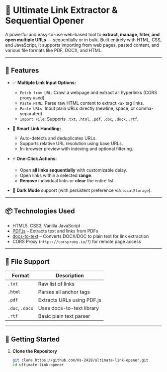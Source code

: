 # 🔗 Ultimate Link Extractor & Sequential Opener

A powerful and easy-to-use web-based tool to **extract, manage, filter, and open multiple URLs** — sequentially or in bulk. Built entirely with HTML, CSS, and JavaScript, it supports importing from web pages, pasted content, and various file formats like PDF, DOCX, and HTML.

---

## 🌟 Features

- ✅ **Multiple Link Input Options:**
  - `Fetch from URL`: Crawl a webpage and extract all hyperlinks (CORS proxy used).
  - `Paste HTML`: Parse raw HTML content to extract `<a>` tag links.
  - `Paste URLs`: Input plain URLs directly (newline, space, or comma-separated).
  - `Import File`: Supports `.txt`, `.html`, `.pdf`, `.doc`, `.docx`, `.rtf`.

- 🧠 **Smart Link Handling:**
  - Auto-detects and deduplicates URLs.
  - Supports relative URL resolution using base URLs.
  - In-browser preview with indexing and optional filtering.

- ⚡ **One-Click Actions:**
  - Open **all links sequentially** with customizable delay.
  - Open links within a selected **range**.
  - **Remove** individual links or **clear** the entire list.

- 🌙 **Dark Mode** support (with persistent preference via `localStorage`).

---

## 📦 Technologies Used

- HTML5, CSS3, Vanilla JavaScript
- [PDF.js](https://mozilla.github.io/pdf.js/) – Extracts text and links from PDFs
- [docs-to-text](https://www.npmjs.com/package/docs-to-text) – Converts DOCX/DOC to plain text for link extraction
- CORS Proxy (`https://corsproxy.io/?`) for remote page access

---

## 📁 File Support

| Format     | Description                    |
|------------|--------------------------------|
| `.txt`     | Raw list of links              |
| `.html`    | Parses all anchor tags         |
| `.pdf`     | Extracts URLs using PDF.js     |
| `.doc`, `.docx` | Uses docs-to-text library      |
| `.rtf`     | Basic plain text parser        |

---

## 🚀 Getting Started

1. **Clone the Repository**
   ```bash
   git clone https://github.com/Hs-2428/ultimate-link-opener.git
   cd ultimate-link-opener
